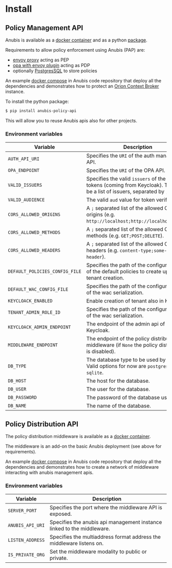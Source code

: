 # Install

## Policy Management API

Anubis is available as a [docker container](https://hub.docker.com/r/orchestracities/anubis-management-api)
and as a python [package](https://pypi.org/project/anubis-policy-api/).

Requirements to allow policy enforcement using Anubis (PAP) are:

- [envoy proxy](https://www.envoyproxy.io/) acting as PEP
- [opa with envoy plugin](https://www.openpolicyagent.org/docs/latest/envoy-introduction/)
  acting as PDP
- optionally [PostgresSQL](https://postgresql.org) to store policies

An example [docker compose](https://raw.githubusercontent.com/orchestracities/anubis/master/docker-compose.yaml)
in Anubis code repository that deploy all the dependencies and demonstrates
how to protect an [Orion Context Broker](https://fiware-orion.readthedocs.io/en/master/)
instance.

To install the python package:

```bash
$ pip install anubis-policy-api
```

This will allow you to reuse Anubis apis also for other projects.

### Environment variables

| Variable                       | Description |
| ------------------------------ | ----------- |
| `AUTH_API_URI`                 | Specifies the `URI` of the auth management API. |
| `OPA_ENDPOINT`                 | Specifies the `URI` of the OPA API.|
| `VALID_ISSUERS`                | Specifies the valid `issuers` of the auth tokens (coming from Keycloak). This can be a list of issuers, separated by `;`.|
| `VALID_AUDIENCE`               | The valid `aud` value for token verification.|
| `CORS_ALLOWED_ORIGINS`         | A `;` separated list of the allowed CORS origins (e.g. `http://localhost;http://localhost:3000`).|
| `CORS_ALLOWED_METHODS`         | A `;` separated list of the allowed CORS methods (e.g. `GET;POST;DELETE`).|
| `CORS_ALLOWED_HEADERS`         | A `;` separated list of the allowed CORS headers (e.g. `content-type;some-other-header`).|
| `DEFAULT_POLICIES_CONFIG_FILE` | Specifies the path of the configuration file of the default policies to create upon tenant creation.|
| `DEFAULT_WAC_CONFIG_FILE`      | Specifies the path of the configuration file of the wac serialization.|
| `KEYCLOACK_ENABLED`            | Enable creation of tenant also in Keycloak.|
| `TENANT_ADMIN_ROLE_ID`         | Specifies the path of the configuration file of the wac serialization.|
| `KEYCLOACK_ADMIN_ENDPOINT`     | The endpoint of the admin api of Keycloak.|
| `MIDDLEWARE_ENDPOINT`          | The endpoint of the policy distribution middleware (if `None` the policy distribution is disabled).|
| `DB_TYPE`                      | The database type to be used by the API. Valid options for now are `postgres` and `sqlite`.|
| `DB_HOST`                      | The host for the database.|
| `DB_USER`                      | The user for the database.|
| `DB_PASSWORD`                  | The password of the database user.|
| `DB_NAME`                      | The name of the database.|

## Policy Distribution API

The policy distribution middleware is available as a [docker container](https://hub.docker.com/r/orchestracities/anubis-middleware).

The middleware is an add-on the basic Anubis deployment (see above
for requirements).

An example [docker compose](https://raw.githubusercontent.com/orchestracities/anubis/master/docker-compose-middleware.yaml)
in Anubis code repository that deploy all the dependencies and demonstrates
how to create a network of middleware interacting with anubis management apis.

### Environment variables

| Variable                       | Description |
| ------------------------------ | ----------- |
| `SERVER_PORT`                  | Specifies the port where the middleware API is exposed. |
| `ANUBIS_API_URI`               | Specifies the anubis api management instance linked to the middleware. |
| `LISTEN_ADDRESS`               | Specifies the multiaddress format address the middleware listens on. |
| `IS_PRIVATE_ORG`               | Set the middleware modality to public or private. |
